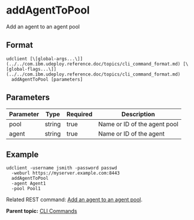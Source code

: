 # addAgentToPool

Add an agent to an agent pool

## Format

```
udclient [\[global-args...\]](../../com.ibm.udeploy.reference.doc/topics/cli_command_format.md) [\[global-flags...\]](../../com.ibm.udeploy.reference.doc/topics/cli_command_format.md)
  addAgentToPool [parameters]
```

## Parameters

|Parameter|Type|Required|Description|
|---------|----|--------|-----------|
|pool|string|true|Name or ID of the agent pool|
|agent|string|true|Name or ID of the agent|

## Example

```
udclient -username jsmith -password passwd 
  -weburl https://myserver.example.com:8443
  addAgentToPool
  -agent Agent1
  -pool Pool1
```

Related REST command: [Add an agent to an agent pool](rest_cli_agentpool_addagenttopool_put.md).

**Parent topic:** [CLI Commands](../../com.ibm.udeploy.reference.doc/topics/cli_commands.md)

